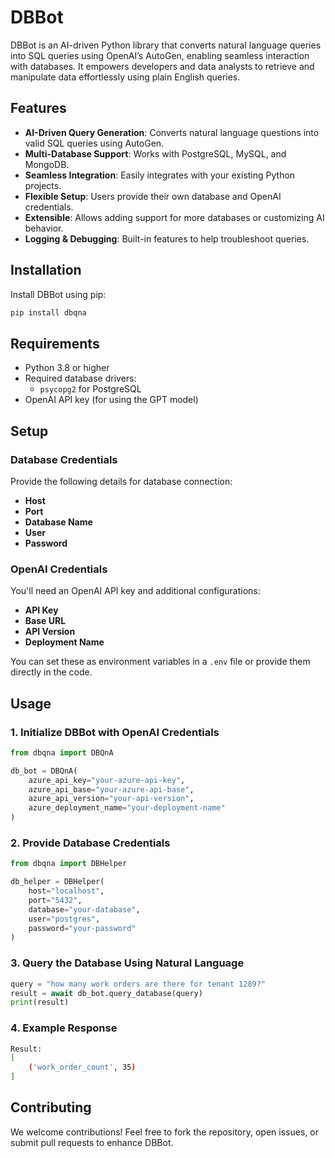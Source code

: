 # DBBot

DBBot is an AI-driven Python library that converts natural language queries into SQL queries using OpenAI’s AutoGen, enabling seamless interaction with databases. It empowers developers and data analysts to retrieve and manipulate data effortlessly using plain English queries.

## Features
- **AI-Driven Query Generation**: Converts natural language questions into valid SQL queries using AutoGen.
- **Multi-Database Support**: Works with PostgreSQL, MySQL, and MongoDB.
- **Seamless Integration**: Easily integrates with your existing Python projects.
- **Flexible Setup**: Users provide their own database and OpenAI credentials.
- **Extensible**: Allows adding support for more databases or customizing AI behavior.
- **Logging & Debugging**: Built-in features to help troubleshoot queries.

## Installation
Install DBBot using pip:

```bash
pip install dbqna
```

## Requirements
- Python 3.8 or higher
- Required database drivers:
  - `psycopg2` for PostgreSQL
- OpenAI API key (for using the GPT model)

## Setup
### Database Credentials
Provide the following details for database connection:
- **Host**
- **Port**
- **Database Name**
- **User**
- **Password**

### OpenAI Credentials
You'll need an OpenAI API key and additional configurations:
- **API Key**
- **Base URL**
- **API Version**
- **Deployment Name**

You can set these as environment variables in a `.env` file or provide them directly in the code.

## Usage
### 1. Initialize DBBot with OpenAI Credentials

```python
from dbqna import DBQnA

db_bot = DBQnA(
    azure_api_key="your-azure-api-key",
    azure_api_base="your-azure-api-base",
    azure_api_version="your-api-version",
    azure_deployment_name="your-deployment-name"
)
```

### 2. Provide Database Credentials

```python
from dbqna import DBHelper

db_helper = DBHelper(
    host="localhost",
    port="5432",
    database="your-database",
    user="postgres",
    password="your-password"
)
```

### 3. Query the Database Using Natural Language

```python
query = "how many work orders are there for tenant 1289?"
result = await db_bot.query_database(query)
print(result)
```

### 4. Example Response

```bash
Result: 
[
    ('work_order_count', 35)
]
```

## Contributing
We welcome contributions! Feel free to fork the repository, open issues, or submit pull requests to enhance DBBot.
